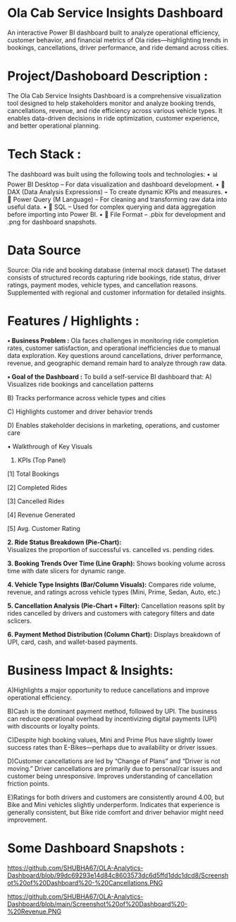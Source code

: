 # Ola Cab Service Insights Dashboard

An interactive Power BI dashboard built to analyze operational efficiency, customer behavior, and financial metrics of Ola rides—highlighting trends in bookings, cancellations, driver performance, and ride demand across cities.

# Project/Dashoboard Description : 
The Ola Cab Service Insights Dashboard is a comprehensive visualization tool designed to help stakeholders monitor and analyze booking trends, cancellations, revenue, and ride efficiency across various vehicle types. It enables data-driven decisions in ride optimization, customer experience, and better operational planning.

# Tech Stack : 
The dashboard was built using the following tools and technologies:
• 📊 Power BI Desktop – For data visualization and dashboard development.
• 🧮 DAX (Data Analysis Expressions) – To create dynamic KPIs and measures.
• 🔁 Power Query (M Language) – For cleaning and transforming raw data into useful data.
• 💾 SQL – Used for complex querying and data aggregation before importing into Power BI.
• 📁 File Format – .pbix for development and .png for dashboard snapshots.

# Data Source
Source: Ola ride and booking database (internal mock dataset)
The dataset consists of structured records capturing ride bookings, ride status, driver ratings, payment modes, vehicle types, and cancellation reasons. Supplemented with regional and customer information for detailed insights.

# Features / Highlights :
**• Business Problem :**
Ola faces challenges in monitoring ride completion rates, customer satisfaction, and operational inefficiencies due to manual data exploration. Key questions around cancellations, driver performance, revenue, and geographic demand remain hard to analyze through raw data.
  
**• Goal of the Dashboard :**
To build a self-service BI dashboard that:
  A) Visualizes ride bookings and cancellation patterns
  
  B) Tracks performance across vehicle types and cities
  
  C) Highlights customer and driver behavior trends
  
  D) Enables stakeholder decisions in marketing, operations, and customer care
  
  • Walkthrough of Key Visuals
  1. KPIs (Top Panel)
  
  [1] Total Bookings
  
  [2] Completed Rides
  
  [3] Cancelled Rides
  
  [4] Revenue Generated
  
  [5] Avg. Customer Rating
  
**2. Ride Status Breakdown (Pie-Chart):**  
Visualizes the proportion of successful vs. cancelled vs. pending rides.
  
**3. Booking Trends Over Time (Line Graph):** 
Shows booking volume across time with date slicers for dynamic range.

**4. Vehicle Type Insights (Bar/Column Visuals):**
Compares ride volume, revenue, and ratings across vehicle types (Mini, Prime, Sedan, Auto, etc.)
  
**5. Cancellation Analysis (Pie-Chart + Filter):** 
Cancellation reasons split by rides cancelled by drivers and customers with category filters and date sclicers.
  
**6. Payment Method Distribution (Column Chart):**
Displays breakdown of UPI, card, cash, and wallet-based payments.

# Business Impact & Insights:

A)Highlights a major opportunity to reduce cancellations and improve operational efficiency.

B)Cash is the dominant payment method, followed by UPI. The business can reduce operational overhead by incentivizing digital payments (UPI) with discounts or loyalty points.

C)Despite high booking values, Mini and Prime Plus have slightly lower success rates than E-Bikes—perhaps due to availability or driver issues. 

D)Customer cancellations are led by “Change of Plans” and “Driver is not moving.” Driver cancellations are primarily due to personal/car issues and customer being unresponsive. Improves understanding of cancellation friction points.

E)Ratings for both drivers and customers are consistently around 4.00, but Bike and Mini vehicles slightly underperform. Indicates that experience is generally consistent, but Bike ride comfort and driver behavior might need improvement.

# Some Dashboard Snapshots : 
https://github.com/SHUBHA67/OLA-Analytics-Dashboard/blob/99dc69293e14d84c8603573dc6d5ffd1ddc1dcd8/Screenshot%20of%20Dashboard%20-%20Cancellations.PNG

https://github.com/SHUBHA67/OLA-Analytics-Dashboard/blob/main/Screenshot%20of%20Dashboard%20-%20Revenue.PNG



